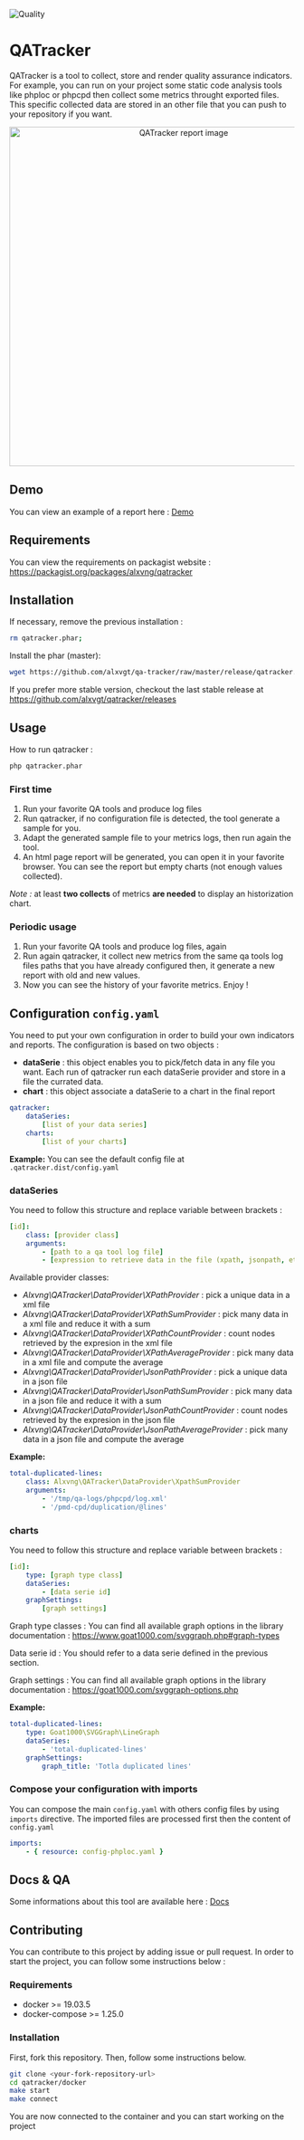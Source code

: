 ![Quality](https://github.com/alxvgt/qatracker/workflows/Quality/badge.svg)

# QATracker
QATracker is a tool to collect, store and render quality assurance indicators.  
For example, you can run on your project some static code analysis tools like phploc or phpcpd then collect some metrics
throught exported files. This specific collected data are stored in an other file that you can push to your repository if you want.

<div align="center">
    <img alt="QATracker report image" src="https://alxvgt.github.io/qatracker/images/qatracker.jpg" width="600" />
</div>

## Demo
You can view an example of a report here : [Demo](https://alxvgt.github.io/qatracker/demo/index.html)

## Requirements
You can view the requirements on packagist website : https://packagist.org/packages/alxvng/qatracker

## Installation
If necessary, remove the previous installation :

```bash
rm qatracker.phar;
```

Install the phar (master):
```bash
wget https://github.com/alxvgt/qa-tracker/raw/master/release/qatracker.phar
```

If you prefer more stable version, checkout the last stable release at https://github.com/alxvgt/qatracker/releases

## Usage

How to run qatracker : 
```bash
php qatracker.phar
```

### First time
1. Run your favorite QA tools and produce log files
1. Run qatracker, if no configuration file is detected, the tool generate a sample for you.
1. Adapt the generated sample file to your metrics logs, then run again the tool.
1. An html page report will be generated, you can open it in your favorite browser. You can see the report but empty charts (not enough values collected).

_Note :_ at least **two collects** of metrics **are needed** to display an historization chart.

### Periodic usage
1. Run your favorite QA tools and produce log files, again
1. Run again qatracker, it collect new metrics from the same qa tools log files paths that you have already configured then, it generate a new report with old and new values.
1. Now you can see the history of your favorite metrics. Enjoy !

## Configuration `config.yaml`

You need to put your own configuration in order to build your own indicators and reports.
The configuration is based on two objects :
 - **dataSerie** : this object enables you to pick/fetch data in any file you want. Each run of qatracker run each dataSerie provider and store in a file the currated data.
 - **chart** : this object associate a dataSerie to a chart in the final report
 
```yaml
qatracker:
    dataSeries:
        [list of your data series]
    charts:
        [list of your charts]
```

**Example:**
You can see the default config file at `.qatracker.dist/config.yaml`

### dataSeries

You need to follow this structure and replace variable between brackets :

```yaml
[id]:
    class: [provider class]
    arguments:
        - [path to a qa tool log file]
        - [expression to retrieve data in the file (xpath, jsonpath, etc.)]
```

Available provider classes:
- _Alxvng\QATracker\DataProvider\XPathProvider_ : pick a unique data in a xml file 
- _Alxvng\QATracker\DataProvider\XPathSumProvider_ : pick many data in a xml file and reduce it with a sum
- _Alxvng\QATracker\DataProvider\XPathCountProvider_ : count nodes retrieved by the expresion in the xml file
- _Alxvng\QATracker\DataProvider\XPathAverageProvider_ : pick many data in a xml file and compute the average
- _Alxvng\QATracker\DataProvider\JsonPathProvider_ : pick a unique data in a json file
- _Alxvng\QATracker\DataProvider\JsonPathSumProvider_ : pick many data in a json file and reduce it with a sum
- _Alxvng\QATracker\DataProvider\JsonPathCountProvider_ : count nodes retrieved by the expresion in the json file
- _Alxvng\QATracker\DataProvider\JsonPathAverageProvider_ : pick many data in a json file and compute the average

**Example:** 
```yaml
total-duplicated-lines:
    class: Alxvng\QATracker\DataProvider\XpathSumProvider
    arguments:
        - '/tmp/qa-logs/phpcpd/log.xml'
        - '/pmd-cpd/duplication/@lines'
```

### charts

You need to follow this structure and replace variable between brackets :

```yaml
[id]:
    type: [graph type class]
    dataSeries:
        - [data serie id]
    graphSettings:
        [graph settings]
```

Graph type classes :
You can find all available graph options in the library documentation : https://www.goat1000.com/svggraph.php#graph-types

Data serie id :
You should refer to a data serie defined in the previous section.

Graph settings :
You can find all available graph options in the library documentation : https://goat1000.com/svggraph-options.php

**Example:**
```yaml
total-duplicated-lines:
    type: Goat1000\SVGGraph\LineGraph
    dataSeries:
        - 'total-duplicated-lines'
    graphSettings:
        graph_title: 'Totla duplicated lines'
```

### Compose your configuration with imports

You can compose the main `config.yaml` with others config files by using `imports` directive.
The imported files are processed first then the content of `config.yaml` 

```yaml
imports:
    - { resource: config-phploc.yaml }
```  

## Docs & QA
Some informations about this tool are available here : [Docs](https://alxvgt.github.io/qatracker/)

## Contributing
You can contribute to this project by adding issue or pull request.
In order to start the project, you can follow some instructions below :

### Requirements
* docker >= 19.03.5
* docker-compose >= 1.25.0

### Installation

First, fork this repository.
Then, follow some instructions below.

```bash
git clone <your-fork-repository-url>
cd qatracker/docker
make start
make connect
```
You are now connected to the container and you can start working on the project


